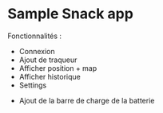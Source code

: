 # Sample Snack app

Fonctionnalités :
- Connexion
- Ajout de traqueur
- Afficher position + map
- Afficher historique
- Settings

+ Ajout de la barre de charge de la batterie

